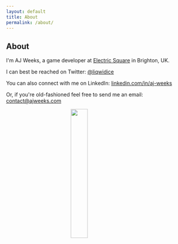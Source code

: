 ```yaml
---
layout: default
title: About
permalink: /about/
---
```


## About

I'm AJ Weeks, a game developer at <a class="underline" href="https://electricsquare.com/">Electric Square</a> in Brighton, UK.

I can best be reached on Twitter: <a class="underline" href="https://twitter.com/liqwidice"><i class="icon fa fa-twitter" aria-hidden="true" style="color: #222"></i> @liqwidice</a>

You can also connect with me on LinkedIn: <a class="underline" href="https://www.linkedin.com/in/aj-weeks/"><i class="icon fa fa-linkedin-square" aria-hidden="true" style="color: #222"></i> linkedin.com/in/aj-weeks</a>

Or, if you're old-fashioned feel free to send me an email: <a class="underline" href="mailto:contact@ajweeks.com">contact@ajweeks.com</a>

<img src="../assets/img/portrait_1.jpg" style="width: 30%; margin-left: auto; margin-right: auto; display: block"/>
